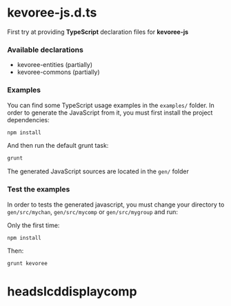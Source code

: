 # kevoree-js.d.ts
First try at providing **TypeScript** declaration files for **kevoree-js**

### Available declarations
- kevoree-entities (partially)
- kevoree-commons (partially)

### Examples
You can find some TypeScript usage examples in the `examples/` folder.
In order to generate the JavaScript from it, you must first install the project dependencies:

```sh
npm install
```

And then run the default grunt task:
```sh
grunt
```
The generated JavaScript sources are located in the `gen/` folder

### Test the examples
In order to tests the generated javascript, you must change your directory to `gen/src/mychan`, `gen/src/mycomp`
or `gen/src/mygroup` and run:

Only the first time:
```sh
npm install
```

Then:
```sh
grunt kevoree
```
# headslcddisplaycomp
